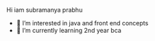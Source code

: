  Hi iam subramanya prabhu
- 👀 I’m interested in java and front end  concepts
- 🌱 I’m currently learning 2nd year bca


<!---
batsubbu0/batsubbu0 is a ✨ special ✨ repository because its `README.md` (this file) appears on your GitHub profile.
You can click the Preview link to take a look at your changes.
--->
